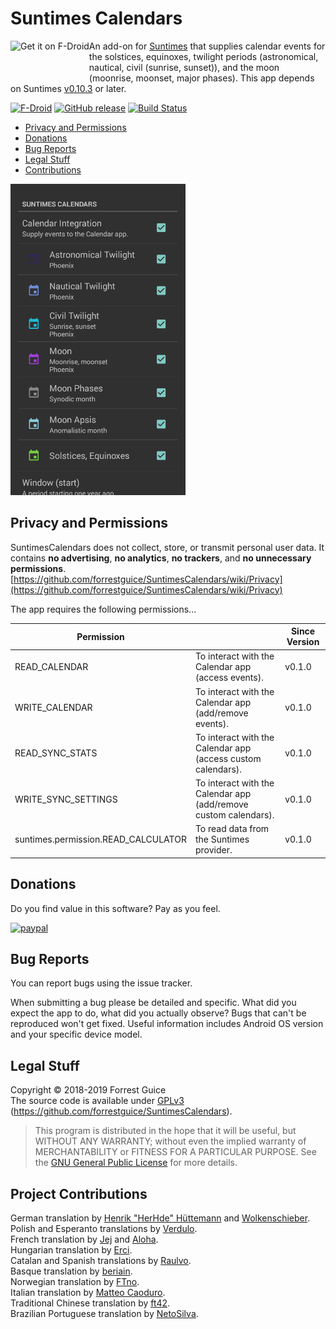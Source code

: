 # Suntimes Calendars
<a href="https://f-droid.org/repository/browse/?fdid=com.forrestguice.suntimescalendars" target="_blank">
<img src="https://forrestguice.github.io/SuntimesWidget/assets/images/get-it-on-fdroid.png" alt="Get it on F-Droid" height="68" align="left" /></a>

An add-on for [Suntimes](https://github.com/forrestguice/SuntimesWidget) that supplies calendar events for the solstices, equinoxes, twilight periods (astronomical, nautical, civil (sunrise, sunset)), and the moon (moonrise, moonset, major phases). This app depends on Suntimes [v0.10.3](https://f-droid.org/en/packages/com.forrestguice.suntimeswidget/) or later.

[![F-Droid](https://img.shields.io/f-droid/v/com.forrestguice.suntimescalendars.svg)](https://f-droid.org/en/packages/com.forrestguice.suntimescalendars/)
[![GitHub release](https://img.shields.io/github/release/forrestguice/SuntimesCalendars.svg)](https://github.com/forrestguice/SuntimesCalendars/releases)
[![Build Status](https://travis-ci.org/forrestguice/SuntimesCalendars.svg?branch=master)](https://travis-ci.org/forrestguice/SuntimesCalendars)

* [Privacy and Permissions](#privacy-and-permissions)
* [Donations](#donations)
* [Bug Reports](#bug-reports)
* [Legal Stuff](#legal-stuff)
* [Contributions](#project-contributions)

<img alt="screenshot1" src='fastlane/metadata/android/en-US/images/phoneScreenshots/1.png' width="280px" />

## Privacy and Permissions ##

SuntimesCalendars does not collect, store, or transmit personal user data. It contains <b>no advertising</b>, <b>no analytics</b>, <b>no trackers</b>, and <b>no unnecessary permissions</b>. 
[https://github.com/forrestguice/SuntimesCalendars/wiki/Privacy](https://github.com/forrestguice/SuntimesCalendars/wiki/Privacy)
    
The app requires the following permissions...

|Permission||Since Version|
|---|---|---|
|READ_CALENDAR|To interact with the Calendar app (access events).|v0.1.0|
|WRITE_CALENDAR|To interact with the Calendar app (add/remove events).|v0.1.0|
|READ_SYNC_STATS|To interact with the Calendar app (access custom calendars).|v0.1.0|
|WRITE_SYNC_SETTINGS|To interact with the Calendar app (add/remove custom calendars).|v0.1.0|
|suntimes.permission.READ_CALCULATOR|To read data from the Suntimes provider.|v0.1.0|


## Donations ##

Do you find value in this software? Pay as you feel. 

[![paypal](https://www.paypalobjects.com/webstatic/en_US/i/btn/png/silver-rect-paypal-26px.png)](https://www.paypal.com/cgi-bin/webscr?cmd=_s-xclick&hosted_button_id=NZJ5FJBCKY6K2)


## Bug Reports ##

You can report bugs using the issue tracker. 

When submitting a bug please be detailed and specific. What did you expect the app to do, what did you actually observe? Bugs that can't be reproduced won't get fixed. Useful information includes Android OS version and your specific device model.

## Legal Stuff
Copyright © 2018-2019 Forrest Guice <br />
The source code is available under [GPLv3](LICENSE) (https://github.com/forrestguice/SuntimesCalendars).

> This program is distributed in the hope that it will be useful, but WITHOUT ANY WARRANTY; without even the implied warranty of MERCHANTABILITY or FITNESS FOR A PARTICULAR PURPOSE.  See the [GNU General Public License](LICENSE) for more details.

## Project Contributions

German translation by <u>Henrik "HerHde" Hüttemann</u> and <u>Wolkenschieber</u>.<br/>
Polish and Esperanto translations by <u>Verdulo</u>.<br/>
French translation by <u>Jej</u> and <u>Aloha</u>.<br/>
Hungarian translation by <u>Erci</u>.<br/>
Catalan and Spanish translations by <u><a href="https://github.com/Raulvo">Raulvo</a></u>.<br/>
Basque translation by <u>beriain</u>.<br/>
Norwegian translation by <u>FTno</u>.<br/>
Italian translation by <u>Matteo Caoduro</u>.<br/>
Traditional Chinese translation by <u><a href=https://github.com/pggdt>ft42</a></u>.<br />
Brazilian Portuguese translation by <u><a href=https://github.com/netosilva15>NetoSilva</a></u>.<br />
